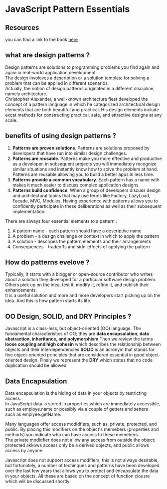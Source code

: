 # JavaScript Pattern Essentials

## Resources

you can find a link to the book [here](http://usuaris.tinet.cat/bertolin/pdfs/2-JavaScriptPatternEssentials2013.pdf)

## what are design patterns ?

Design patterns are solutions to programming problems you find again and again in real-world application development.  
The design involoves a description or a solution template for solving a problem that can be applied in different scenarios.  
Actually, the notion of design patterns originated in a different discipline, namely architecture.  
Christopher Alexander, a well-known architecture fiest developed the concept of a pattern language in which he categorized
architectural design elements that are both beautiful and practical. His design elements include excat methods for constructing
practical, safe, and attractive designs at any scale.

## benefits of using design patterns ?

1. **Patterns are proven solutions**. Patterns are solutions proposed by developers that have run into similar design challenges.
2. **Patterns are reusable**. Patterns make you more effective and productive as a developer. in subsequent projects you will immediately
 recognize similar situations and instantly know how to solve the problem at hand. Patterns are reusable allowing you to build a better apps
 in less time.
3. **Patterns provide a common vocabulary**. Each pattern has a name with makes it much easier to discuss complex application designs.
4. **Patterns build confidence**. When a group of developers discuss design and architectural topics that may use terms like Factory, LazyLoad, Facade, MVC, Modules,
Having experience with patterns allows you to confidently participate in these deliberations as well as their subsequent implementation.


There are always four essential elements to a pattern :
1. A pattern name - each pattern should have a descriptive name
2. A problem - a design challenge or context in which to apply the pattern
3. A solution - descripes the pattern elements and their arrangements
4. Consequences - tradeoffs and side-effects of applying the pattern

## How do patterns evelove ?

Typically, it starts with a blogger or open-source contributor who writes about a solution they developed for a particular software design problem.  
Others pick up on the idea, test it, modify it, refine it, and publish their enhancements.  
It is a useful solution and more and more developers start picking up on the idea. And this is how pattern starts its life.

## OO Design, SOLID, and DRY Principles ?

Javascript is a class-less, but object-oriented (OO) language.
The fundamental characteristics of OO; they are **data encapsulation, data abstraction, inheritance, and polymorphism**
Then we review the terms **loose coupling and high cohesin** which describes the relationship between objects and their interdependencies
**SOLID** is an acronym that stands for five object-oriented principles that are considered essential in good object-oriented design.
Finaly we represent the **DRY** which states that no code duplication should be allowed

## **Data Encapsulation**

Data encapsulation is the hiding of data in your objects by restricting access.  
In JavaScript data is stored in properties which are immediately accessible, such as employe.name or possibly via a couple of getters and setters  
such as emplyee.getName.

Many languages offer access modidfiers, such as, private, protected, and public. By placing this modifiers on the object's memebers (properties and methods) 
you indicate who can have access to these memebers.  
The private modidfier does not allow any access from outside the object; protected akkows access only be a derived objects, and public allows access by anyone.

Javascript does not support access modifiers, this is not always desirable, but fortunately, a number of techinques and patterns have been developed over the last 
few years that allows you to protect and encapsulate the data in your objects. All these are based on the concept of function clousre which will be discussed shortly.